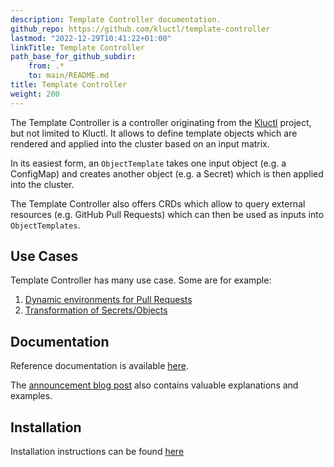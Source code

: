 ```yaml
---
description: Template Controller documentation.
github_repo: https://github.com/kluctl/template-controller
lastmod: "2022-12-29T10:41:22+01:00"
linkTitle: Template Controller
path_base_for_github_subdir:
    from: .*
    to: main/README.md
title: Template Controller
weight: 200
---
```






The Template Controller is a controller originating from the [Kluctl](https://kluctl.io) project, but not limited to
Kluctl. It allows to define template objects which are rendered and applied into the cluster based on an input matrix.

In its easiest form, an `ObjectTemplate` takes one input object (e.g. a ConfigMap) and creates another object
(e.g. a Secret) which is then applied into the cluster.

The Template Controller also offers CRDs which allow to query external resources (e.g. GitHub Pull Requests) which can
then be used as inputs into `ObjectTemplates`.

## Use Cases

Template Controller has many use case. Some are for example:
1. [Dynamic environments for Pull Requests](./use-case-dynamic-environments.md)
2. [Transformation of Secrets/Objects](./use-case-transformation.md)

## Documentation

Reference documentation is available [here](./spec/v1alpha1).

The [announcement blog post](https://kluctl.io/blog/2022/12/28/template-controller/) also contains valuable explanations
and examples.

## Installation

Installation instructions can be found [here](./install.md)
